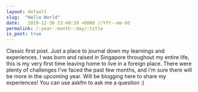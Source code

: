 ```yaml
---
layout: default
slug:  "Hello World"
date:   2019-12-30 23:49:19 +0800 //YYY--mm-dd
permalink: /:year-:month-:day/:title
is_post: true
---
```

Classic first post. Just a place to journal down my learnings and experiences. I was born and raised in Singapore throughout my entire life, this is my very first time leaving home to live in a foreign place. There were plenty of challenges I've faced the past few months, and i'm sure there will be more in the upcoming year. Will be blogging here to share my experiences! You can use askfm to ask me a question :) 
